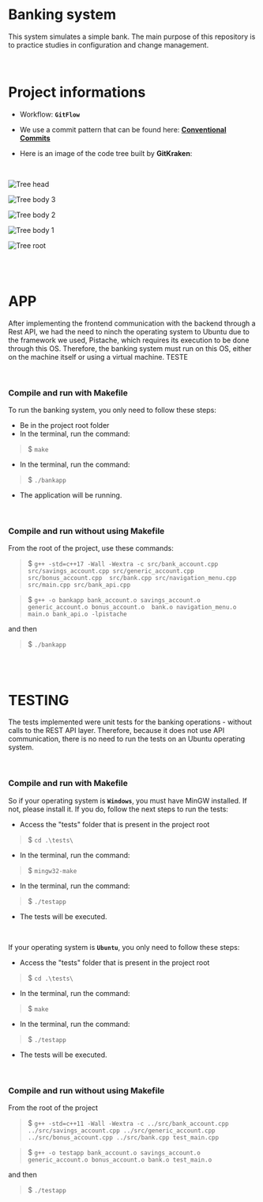 # Banking system
This system simulates a simple bank. The main purpose of this repository is to practice studies in configuration and change management.

<br>

# Project informations
- Workflow: **`GitFlow`**

- We use a commit pattern that can be found here: [**Conventional Commits**](https://www.conventionalcommits.org/en/v1.0.0/)

- Here is an image of the code tree built by **GitKraken**:

<br>

![Tree head](./images/photo1.jpeg)

![Tree body 3](./images/photo2.jpeg)

![Tree body 2](./images/photo3.jpeg)

![Tree body 1](./images/photo4.jpeg)

![Tree root](./images/photo5.jpeg)

<br>
<br>

# APP
After implementing the frontend communication with the backend through a Rest API, we had the need to ninch the operating system to Ubuntu due to the framework we used, Pistache, which requires its execution to be done through this OS. Therefore, the banking system must run on this OS, either on the machine itself or using a virtual machine.  TESTE

<br>

### **Compile and run with Makefile**
To run the banking system, you only need to follow these steps:
<!-- - Be using Ubuntu operating system -->
- Be in the project root folder
- In the terminal, run the command:
> $ `make`
- In the terminal, run the command:
> $ `./bankapp`
- The application will be running.

<br>

### **Compile and run without using Makefile**
<!-- If you are using the Ubuntu operating system, go to the project directory. -->

From the root of the project, use these commands:

> $ `g++ -std=c++17 -Wall -Wextra -c src/bank_account.cpp src/savings_account.cpp src/generic_account.cpp src/bonus_account.cpp  src/bank.cpp src/navigation_menu.cpp src/main.cpp src/bank_api.cpp`

> $ `g++ -o bankapp bank_account.o savings_account.o generic_account.o bonus_account.o  bank.o navigation_menu.o main.o bank_api.o -lpistache`

and then

> $ `./bankapp`

<br>
<br>

# TESTING
The tests implemented were unit tests for the banking operations - without calls to the REST API layer. Therefore, because it does not use API communication, there is no need to run the tests on an Ubuntu operating system.

<br>


### **Compile and run with Makefile**
So if your operating system is **`Windows`**, you must have MinGW installed.
If not, please install it.
If you do, follow the next steps to run the tests:
- Access the "tests" folder that is present in the project root
> $ `cd .\tests\`
- In the terminal, run the command:
> $ `mingw32-make`
- In the terminal, run the command:
> $ `./testapp`
- The tests will be executed.

<br>

If your operating system is **`Ubuntu`**, you only need to follow these steps:
- Access the "tests" folder that is present in the project root
> $ `cd .\tests\`
- In the terminal, run the command:
> $ `make`
- In the terminal, run the command:
> $ `./testapp`
- The tests will be executed.

<br>

### **Compile and run without using Makefile**
From the root of the project

> $ `g++ -std=c++11 -Wall -Wextra -c ../src/bank_account.cpp ../src/savings_account.cpp ../src/generic_account.cpp ../src/bonus_account.cpp ../src/bank.cpp test_main.cpp`

> $ `g++ -o testapp bank_account.o savings_account.o generic_account.o bonus_account.o bank.o test_main.o`

and then

> $ `./testapp`